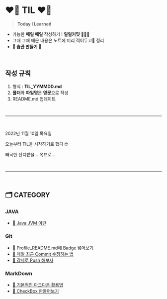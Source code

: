 <!-- TIL Start -->

# **❤️‍🔥 TIL ❤️‍🔥**

> **Today I Learned**

- 가능한 **매일 매일** 작성하기 !  **일일커밋** 👩🏻‍💻
- 그때 그때 배운 내용은 노트에 미리 적어두고📝 정리
- **🌟 습관 만들기 🌟**

<br><!-- 단락 구분을 위한 코드 -->

## **작성 규칙**

1. 형식 : **TIL_YYMMDD.md**
2. **폴더**와 **파일명**은 **영문**으로 작성
3. README.md 업데이트

<br>

---
<br>

2022년 11월 10일 목요일 <p>
오늘부터 TIL을 시작하기로 했다 🤓 <p>
빼곡한 잔디밭을... 목표로... <p>

<br>

---
<br>

## **🗂️ CATEGORY**

### **JAVA**

- [🔗 Java JVM 이란](https://github.com/NOSTALJIAN/TIL/blob/master/TIL_221113.md#-%EC%9E%90%EB%B0%94-%EA%B0%80%EC%83%81-%EA%B8%B0%EA%B3%84-jvm)

### **Git**

- [🔗 Profile_README.md에 Badge 넣어보기](https://github.com/NOSTALJIAN/TIL/blob/8295fc7ecf350afb171bd2c976ee746acffc897e/TIL_221111.md#badge)
- [🔗 제일 최근 Commit 수정하는 법](https://github.com/NOSTALJIAN/TIL/blob/master/TIL_221112.md#-git-commit---amend--m-%EC%88%98%EC%A0%95%ED%95%A0-%EB%82%B4%EC%9A%A9-)
- [🔗 강제로 Push 해보자](https://github.com/NOSTALJIAN/TIL/blob/master/TIL_221112.md#-git-push-origin-master---force-)

### **MarkDown**

- [🔗 기본적인 마크다운 활용법](https://github.com/NOSTALJIAN/TIL/blob/master/TIL_221112.md#-%EA%B8%B0%EB%B3%B8%EC%A0%81%EC%9D%B8-%EB%A7%88%ED%81%AC%EB%8B%A4%EC%9A%B4-%ED%99%9C%EC%9A%A9%EB%B2%95-)
- [🔗 CheckBox 만들어보기](https://github.com/NOSTALJIAN/TIL/blob/master/TIL_221111.md#task-list)

<!--end-->